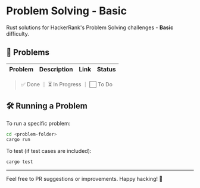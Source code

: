# Problem Solving - Basic

Rust solutions for HackerRank's Problem Solving challenges - **Basic** difficulty.

## 📘 Problems

| Problem | Description | Link | Status |
|--------|-------------|------|--------|

> ✅ Done ｜ ⏳ In Progress ｜ ⬜ To Do

## 🛠 Running a Problem

To run a specific problem:

```bash
cd <problem-folder>
cargo run
```

To test (if test cases are included):

```bash
cargo test
```

---

Feel free to PR suggestions or improvements. Happy hacking! 🦀
